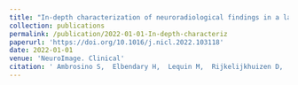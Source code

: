 ```yaml
---
title: "In-depth characterization of neuroradiological findings in a large sample of individuals with autism spectrum disorder and controls."
collection: publications
permalink: /publication/2022-01-01-In-depth-characteriz
paperurl: 'https://doi.org/10.1016/j.nicl.2022.103118'
date: 2022-01-01
venue: 'NeuroImage. Clinical'
citation: ' Ambrosino S,  Elbendary H,  Lequin M,  Rijkelijkhuizen D,  Banaschewski T,  Baron-Cohen S,  Bast N,  Baumeister S,  Buitelaar J,  Charman T,  Crawley D,  Durston S, &quot;In-depth characterization of neuroradiological findings in a large sample of individuals with autism spectrum disorder and controls..&quot; NeuroImage. Clinical, 2022.'
---
```

